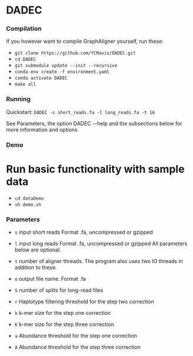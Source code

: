 # DADEC

### Compilation
If you however want to compile GraphAligner yourself, run these:


- `git clone https://github.com/YCMavis/DADEC.git`
- `cd DADEC`
- `git submodule update --init --recursive`
- `conda env create -f environment.yaml`
- `conda activate DADEC`
- `make all`

### Running

Quickstart: `DADEC -s short_reads.fa -l long_reads.fa -t 16`

See Parameters, the option DADEC --help and the subsections below for more information and options

### Demo

# Run basic functionality with sample data

- `cd dataDemo`
- `sh demo.sh`

### Parameters
- `s` input short reads Format .fa, uncompressed or gzipped
- `l` input long reads Format .fa, uncompressed or gzipped
All parameters below are optional.

- `t` number of aligner threads. The program also uses two IO threads in addition to these.
- `o` output file name. Format .fa
- `S` number of splits for long-read files
- `r` Haplotype filtering threshold for the step two correction
- `k` k-mer size for the step one correction
- `K` k-mer size for the step three correction
- `a` Abundance threshold for the step one correction
- `A` Abundance threshold for the step three correction